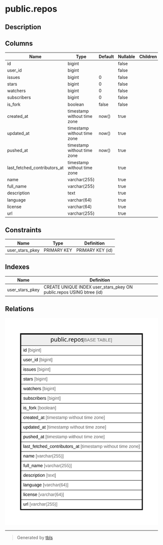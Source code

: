 # public.repos

## Description

## Columns

| Name                         | Type                        | Default | Nullable | Children | Parents | Comment |
| ---------------------------- | --------------------------- | ------- | -------- | -------- | ------- | ------- |
| id                           | bigint                      |         | false    |          |         |         |
| user_id                      | bigint                      |         | false    |          |         |         |
| issues                       | bigint                      | 0       | false    |          |         |         |
| stars                        | bigint                      | 0       | false    |          |         |         |
| watchers                     | bigint                      | 0       | false    |          |         |         |
| subscribers                  | bigint                      | 0       | false    |          |         |         |
| is_fork                      | boolean                     | false   | false    |          |         |         |
| created_at                   | timestamp without time zone | now()   | true     |          |         |         |
| updated_at                   | timestamp without time zone | now()   | true     |          |         |         |
| pushed_at                    | timestamp without time zone | now()   | true     |          |         |         |
| last_fetched_contributors_at | timestamp without time zone |         | true     |          |         |         |
| name                         | varchar(255)                |         | true     |          |         |         |
| full_name                    | varchar(255)                |         | true     |          |         |         |
| description                  | text                        |         | true     |          |         |         |
| language                     | varchar(64)                 |         | true     |          |         |         |
| license                      | varchar(64)                 |         | true     |          |         |         |
| url                          | varchar(255)                |         | true     |          |         |         |

## Constraints

| Name            | Type        | Definition       |
| --------------- | ----------- | ---------------- |
| user_stars_pkey | PRIMARY KEY | PRIMARY KEY (id) |

## Indexes

| Name            | Definition                                                           |
| --------------- | -------------------------------------------------------------------- |
| user_stars_pkey | CREATE UNIQUE INDEX user_stars_pkey ON public.repos USING btree (id) |

## Relations

![er](public.repos.svg)

---

> Generated by [tbls](https://github.com/k1LoW/tbls)
